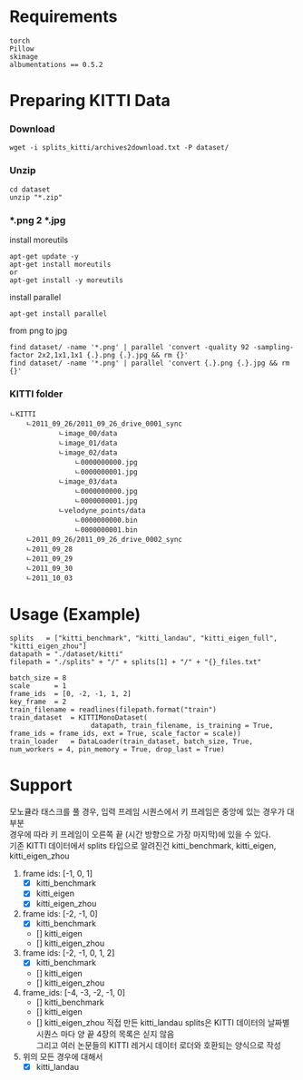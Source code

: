 # Requirements
```
torch
Pillow
skimage
albumentations == 0.5.2
```
# Preparing KITTI Data
### Download
```
wget -i splits_kitti/archives2download.txt -P dataset/
```
### Unzip
```
cd dataset
unzip "*.zip"
```
### *.png 2 *.jpg
install moreutils  
```
apt-get update -y
apt-get install moreutils
or
apt-get install -y moreutils
```
install parallel  
```
apt-get install parallel
```
from png to jpg  
```
find dataset/ -name '*.png' | parallel 'convert -quality 92 -sampling-factor 2x2,1x1,1x1 {.}.png {.}.jpg && rm {}'
find dataset/ -name '*.png' | parallel 'convert {.}.png {.}.jpg && rm {}'
```
### KITTI folder
```
ㄴKITTI
    ㄴ2011_09_26/2011_09_26_drive_0001_sync
            ㄴimage_00/data
            ㄴimage_01/data
            ㄴimage_02/data
                ㄴ0000000000.jpg
                ㄴ0000000001.jpg
            ㄴimage_03/data
                ㄴ0000000000.jpg
                ㄴ0000000001.jpg
            ㄴvelodyne_points/data
                ㄴ0000000000.bin
                ㄴ0000000001.bin
    ㄴ2011_09_26/2011_09_26_drive_0002_sync
    ㄴ2011_09_28
    ㄴ2011_09_29
    ㄴ2011_09_30
    ㄴ2011_10_03
```
# Usage (Example)
```
splits   = ["kitti_benchmark", "kitti_landau", "kitti_eigen_full", "kitti_eigen_zhou"]
datapath = "./dataset/kitti"
filepath = "./splits" + "/" + splits[1] + "/" + "{}_files.txt"

batch_size = 8
scale      = 1
frame_ids  = [0, -2, -1, 1, 2]
key_frame  = 2
train_filename = readlines(filepath.format("train")
train_dataset  = KITTIMonoDataset(
                    datapath, train_filename, is_training = True, frame_ids = frame_ids, ext = True, scale_factor = scale))
train_loader   = DataLoader(train_dataset, batch_size, True, num_workers = 4, pin_memory = True, drop_last = True)
```
# Support
모노큘라 태스크를 풀 경우, 입력 프레임 시퀀스에서 키 프레임은 중앙에 있는 경우가 대부분  
경우에 따라 키 프레임이 오른쪽 끝 (시간 방향으로 가장 마지막)에 있을 수 있다.  
기존 KITTI 데이터에서 splits 타입으로 알려진건 kitti_benchmark, kitti_eigen, kitti_eigen_zhou  
1. frame ids: [-1, 0, 1]
    - [x] kitti_benchmark
    - [x] kitti_eigen
    - [x] kitti_eigen_zhou
2. frame ids: [-2, -1, 0]
    - [x] kitti_benchmark
    - [] kitti_eigen
    - [] kitti_eigen_zhou
3. frame ids: [-2, -1, 0, 1, 2]
    - [x] kitti_benchmark
    - [] kitti_eigen
    - [] kitti_eigen_zhou
4. frame_ids: [-4, -3, -2, -1, 0]
    - [] kitti_benchmark
    - [] kitti_eigen
    - [] kitti_eigen_zhou
직접 만든 kitti_landau splits은 KITTI 데이터의 날짜별 시퀀스 마다 양 끝 4장의 목록은 싣지 않음  
그리고 여러 논문들의 KITTI 레거시 데이터 로더와 호환되는 양식으로 작성  
4. 위의 모든 경우에 대해서
    - [x] kitti_landau